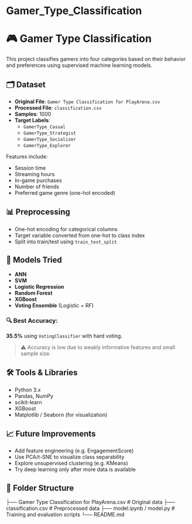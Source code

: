 # Gamer_Type_Classification
# 🎮 Gamer Type Classification

This project classifies gamers into four categories based on their behavior and preferences using supervised machine learning models.

## 🗂 Dataset

- **Original File**: `Gamer Type Classification for PlayArena.csv`
- **Processed File**: `classification.csv`
- **Samples**: 1000
- **Target Labels**: 
  - `GamerType_Casual`
  - `GamerType_Strategist`
  - `GamerType_Socializer`
  - `GamerType_Explorer`

Features include:
- Session time
- Streaming hours
- In-game purchases
- Number of friends
- Preferred game genre (one-hot encoded)

## 📊 Preprocessing

- One-hot encoding for categorical columns
- Target variable converted from one-hot to class index
- Split into train/test using `train_test_split`

## 🧠 Models Tried

- **ANN**
- **SVM**
- **Logistic Regression**
- **Random Forest**
- **XGBoost**
- **Voting Ensemble** (Logistic + RF)

### 🔍 Best Accuracy:
**35.5%** using `VotingClassifier` with hard voting.

> ⚠️ Accuracy is low due to weakly informative features and small sample size.

## 🛠 Tools & Libraries

- Python 3.x
- Pandas, NumPy
- scikit-learn
- XGBoost
- Matplotlib / Seaborn (for visualization)

## 📈 Future Improvements

- Add feature engineering (e.g. EngagementScore)
- Use PCA/t-SNE to visualize class separability
- Explore unsupervised clustering (e.g. KMeans)
- Try deep learning only after more data is available

## 📁 Folder Structure
├── Gamer Type Classification for PlayArena.csv # Original data
├── classification.csv # Preprocessed data
├── model.ipynb / model.py # Training and evaluation scripts
└── README.md
